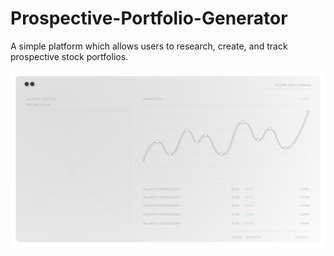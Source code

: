 # Prospective-Portfolio-Generator
A simple platform which allows users to research, create, and track prospective stock portfolios.

![](Dashboard_Design.png)
